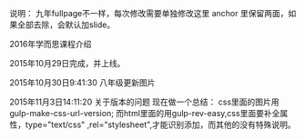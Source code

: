 说明：
九年fullpage不一样，每次修改需要单独修改这里
anchor 里保留两面，如果全部去除，会默认加slide。

2016年学而思课程介绍

2015年10月29日完成，并上线。

2015年10月30日9:41:30 八年级更新图片

2015年11月3日14:11:20
关于版本的问题 现在做一个总结：
css里面的图片用gulp-make-css-url-version;
而html里面的用gulp-rev-easy,css里面要补全属性，type="text/css" ,rel="stylesheet",才能识别添加，而其他的没有特殊说明。

